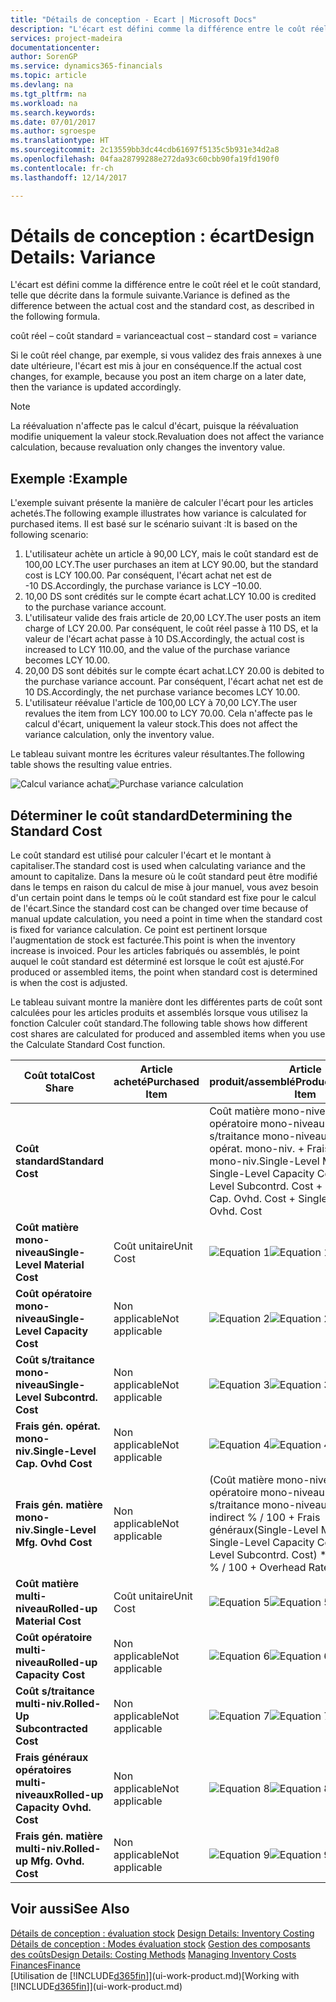 ```yaml
---
title: "Détails de conception - Ecart | Microsoft Docs"
description: "L'écart est défini comme la différence entre le coût réel et le coût standard, telle que décrite dans la formule suivante."
services: project-madeira
documentationcenter: 
author: SorenGP
ms.service: dynamics365-financials
ms.topic: article
ms.devlang: na
ms.tgt_pltfrm: na
ms.workload: na
ms.search.keywords: 
ms.date: 07/01/2017
ms.author: sgroespe
ms.translationtype: HT
ms.sourcegitcommit: 2c13559bb3dc44cdb61697f5135c5b931e34d2a8
ms.openlocfilehash: 04faa28799288e272da93c60cbb90fa19fd190f0
ms.contentlocale: fr-ch
ms.lasthandoff: 12/14/2017

---
```

# <a name="design-details-variance"></a><span data-ttu-id="551b0-103">Détails de conception : écart</span><span class="sxs-lookup"><span data-stu-id="551b0-103">Design Details: Variance</span></span>
<span data-ttu-id="551b0-104">L'écart est défini comme la différence entre le coût réel et le coût standard, telle que décrite dans la formule suivante.</span><span class="sxs-lookup"><span data-stu-id="551b0-104">Variance is defined as the difference between the actual cost and the standard cost, as described in the following formula.</span></span>  

 <span data-ttu-id="551b0-105">coût réel – coût standard = variance</span><span class="sxs-lookup"><span data-stu-id="551b0-105">actual cost – standard cost = variance</span></span>  

 <span data-ttu-id="551b0-106">Si le coût réel change, par exemple, si vous validez des frais annexes à une date ultérieure, l'écart est mis à jour en conséquence.</span><span class="sxs-lookup"><span data-stu-id="551b0-106">If the actual cost changes, for example, because you post an item charge on a later date, then the variance is updated accordingly.</span></span>  

> [!NOTE]  
>  <span data-ttu-id="551b0-107">La réévaluation n'affecte pas le calcul d'écart, puisque la réévaluation modifie uniquement la valeur stock.</span><span class="sxs-lookup"><span data-stu-id="551b0-107">Revaluation does not affect the variance calculation, because revaluation only changes the inventory value.</span></span>  

## <a name="example"></a><span data-ttu-id="551b0-108">Exemple :</span><span class="sxs-lookup"><span data-stu-id="551b0-108">Example</span></span>  
 <span data-ttu-id="551b0-109">L'exemple suivant présente la manière de calculer l'écart pour les articles achetés.</span><span class="sxs-lookup"><span data-stu-id="551b0-109">The following example illustrates how variance is calculated for purchased items.</span></span> <span data-ttu-id="551b0-110">Il est basé sur le scénario suivant :</span><span class="sxs-lookup"><span data-stu-id="551b0-110">It is based on the following scenario:</span></span>  

1.  <span data-ttu-id="551b0-111">L'utilisateur achète un article à 90,00 LCY, mais le coût standard est de 100,00 LCY.</span><span class="sxs-lookup"><span data-stu-id="551b0-111">The user purchases an item at LCY 90.00, but the standard cost is LCY 100.00.</span></span> <span data-ttu-id="551b0-112">Par conséquent, l'écart achat net est de -10 DS.</span><span class="sxs-lookup"><span data-stu-id="551b0-112">Accordingly, the purchase variance is LCY –10.00.</span></span>  
2.  <span data-ttu-id="551b0-113">10,00 DS sont crédités sur le compte écart achat.</span><span class="sxs-lookup"><span data-stu-id="551b0-113">LCY 10.00 is credited to the purchase variance account.</span></span>  
3.  <span data-ttu-id="551b0-114">L'utilisateur valide des frais article de 20,00 LCY.</span><span class="sxs-lookup"><span data-stu-id="551b0-114">The user posts an item charge of LCY 20.00.</span></span> <span data-ttu-id="551b0-115">Par conséquent, le coût réel passe à 110 DS, et la valeur de l'écart achat passe à 10 DS.</span><span class="sxs-lookup"><span data-stu-id="551b0-115">Accordingly, the actual cost is increased to LCY 110.00, and the value of the purchase variance becomes LCY 10.00.</span></span>  
4.  <span data-ttu-id="551b0-116">20,00 DS sont débités sur le compte écart achat.</span><span class="sxs-lookup"><span data-stu-id="551b0-116">LCY 20.00 is debited to the purchase variance account.</span></span> <span data-ttu-id="551b0-117">Par conséquent, l'écart achat net est de 10 DS.</span><span class="sxs-lookup"><span data-stu-id="551b0-117">Accordingly, the net purchase variance becomes LCY 10.00.</span></span>  
5.  <span data-ttu-id="551b0-118">L'utilisateur réévalue l'article de 100,00 LCY à 70,00 LCY.</span><span class="sxs-lookup"><span data-stu-id="551b0-118">The user revalues the item from LCY 100.00 to LCY 70.00.</span></span> <span data-ttu-id="551b0-119">Cela n'affecte pas le calcul d'écart, uniquement la valeur stock.</span><span class="sxs-lookup"><span data-stu-id="551b0-119">This does not affect the variance calculation, only the inventory value.</span></span>  

 <span data-ttu-id="551b0-120">Le tableau suivant montre les écritures valeur résultantes.</span><span class="sxs-lookup"><span data-stu-id="551b0-120">The following table shows the resulting value entries.</span></span>  

 <span data-ttu-id="551b0-121">![Calcul variance achat](media/design_details_inventory_costing_11_purchase_variance.png "design_details_inventory_costing_11_purchase_variance")</span><span class="sxs-lookup"><span data-stu-id="551b0-121">![Purchase variance calculation](media/design_details_inventory_costing_11_purchase_variance.png "design_details_inventory_costing_11_purchase_variance")</span></span>  

## <a name="determining-the-standard-cost"></a><span data-ttu-id="551b0-122">Déterminer le coût standard</span><span class="sxs-lookup"><span data-stu-id="551b0-122">Determining the Standard Cost</span></span>  
 <span data-ttu-id="551b0-123">Le coût standard est utilisé pour calculer l'écart et le montant à capitaliser.</span><span class="sxs-lookup"><span data-stu-id="551b0-123">The standard cost is used when calculating variance and the amount to capitalize.</span></span> <span data-ttu-id="551b0-124">Dans la mesure où le coût standard peut être modifié dans le temps en raison du calcul de mise à jour manuel, vous avez besoin d'un certain point dans le temps où le coût standard est fixe pour le calcul de l'écart.</span><span class="sxs-lookup"><span data-stu-id="551b0-124">Since the standard cost can be changed over time because of manual update calculation, you need a point in time when the standard cost is fixed for variance calculation.</span></span> <span data-ttu-id="551b0-125">Ce point est pertinent lorsque l'augmentation de stock est facturée.</span><span class="sxs-lookup"><span data-stu-id="551b0-125">This point is when the inventory increase is invoiced.</span></span> <span data-ttu-id="551b0-126">Pour les articles fabriqués ou assemblés, le point auquel le coût standard est déterminé est lorsque le coût est ajusté.</span><span class="sxs-lookup"><span data-stu-id="551b0-126">For produced or assembled items, the point when standard cost is determined is when the cost is adjusted.</span></span>  

 <span data-ttu-id="551b0-127">Le tableau suivant montre la manière dont les différentes parts de coût sont calculées pour les articles produits et assemblés lorsque vous utilisez la fonction Calculer coût standard.</span><span class="sxs-lookup"><span data-stu-id="551b0-127">The following table shows how different cost shares are calculated for produced and assembled items when you use the Calculate Standard Cost function.</span></span>  

|<span data-ttu-id="551b0-128">Coût total</span><span class="sxs-lookup"><span data-stu-id="551b0-128">Cost Share</span></span>|<span data-ttu-id="551b0-129">Article acheté</span><span class="sxs-lookup"><span data-stu-id="551b0-129">Purchased Item</span></span>|<span data-ttu-id="551b0-130">Article produit/assemblé</span><span class="sxs-lookup"><span data-stu-id="551b0-130">Produced/Assembled Item</span></span>|  
|----------------|--------------------|------------------------------|  
|<span data-ttu-id="551b0-131">**Coût standard**</span><span class="sxs-lookup"><span data-stu-id="551b0-131">**Standard Cost**</span></span>||<span data-ttu-id="551b0-132">Coût matière mono-niveau + Coût opératoire mono-niveau + Coût s/traitance mono-niveau + Frais gén. opérat. mono-niv. + Frais gén. matière mono-niv.</span><span class="sxs-lookup"><span data-stu-id="551b0-132">Single-Level Material Cost + Single-Level Capacity Cost + Single-Level Subcontrd. Cost + Single-Level Cap. Ovhd. Cost + Single-Level Mfg. Ovhd. Cost</span></span>|  
|<span data-ttu-id="551b0-133">**Coût matière mono-niveau**</span><span class="sxs-lookup"><span data-stu-id="551b0-133">**Single-Level Material Cost**</span></span>|<span data-ttu-id="551b0-134">Coût unitaire</span><span class="sxs-lookup"><span data-stu-id="551b0-134">Unit Cost</span></span>|<span data-ttu-id="551b0-135">![Equation 1](media/design_details_inventory_costing_11_equation_1.png "design_details_inventory_costing_11_equation_1")</span><span class="sxs-lookup"><span data-stu-id="551b0-135">![Equation 1](media/design_details_inventory_costing_11_equation_1.png "design_details_inventory_costing_11_equation_1")</span></span>|  
|<span data-ttu-id="551b0-136">**Coût opératoire mono-niveau**</span><span class="sxs-lookup"><span data-stu-id="551b0-136">**Single-Level Capacity Cost**</span></span>|<span data-ttu-id="551b0-137">Non applicable</span><span class="sxs-lookup"><span data-stu-id="551b0-137">Not applicable</span></span>|<span data-ttu-id="551b0-138">![Equation 2](media/design_details_inventory_costing_11_equation_2.png "design_details_inventory_costing_11_equation_2")</span><span class="sxs-lookup"><span data-stu-id="551b0-138">![Equation 2](media/design_details_inventory_costing_11_equation_2.png "design_details_inventory_costing_11_equation_2")</span></span>|  
|<span data-ttu-id="551b0-139">**Coût s/traitance mono-niveau**</span><span class="sxs-lookup"><span data-stu-id="551b0-139">**Single-Level Subcontrd. Cost**</span></span>|<span data-ttu-id="551b0-140">Non applicable</span><span class="sxs-lookup"><span data-stu-id="551b0-140">Not applicable</span></span>|<span data-ttu-id="551b0-141">![Equation 3](media/design_details_inventory_costing_11_equation_3.png "design_details_inventory_costing_11_equation_3")</span><span class="sxs-lookup"><span data-stu-id="551b0-141">![Equation 3](media/design_details_inventory_costing_11_equation_3.png "design_details_inventory_costing_11_equation_3")</span></span>|  
|<span data-ttu-id="551b0-142">**Frais gén. opérat. mono-niv.**</span><span class="sxs-lookup"><span data-stu-id="551b0-142">**Single-Level Cap. Ovhd Cost**</span></span>|<span data-ttu-id="551b0-143">Non applicable</span><span class="sxs-lookup"><span data-stu-id="551b0-143">Not applicable</span></span>|<span data-ttu-id="551b0-144">![Equation 4](media/design_details_inventory_costing_11_equation_4.png "design_details_inventory_costing_11_equation_4")</span><span class="sxs-lookup"><span data-stu-id="551b0-144">![Equation 4](media/design_details_inventory_costing_11_equation_4.png "design_details_inventory_costing_11_equation_4")</span></span>|  
|<span data-ttu-id="551b0-145">**Frais gén. matière mono-niv.**</span><span class="sxs-lookup"><span data-stu-id="551b0-145">**Single-Level Mfg. Ovhd Cost**</span></span>|<span data-ttu-id="551b0-146">Non applicable</span><span class="sxs-lookup"><span data-stu-id="551b0-146">Not applicable</span></span>|<span data-ttu-id="551b0-147">(Coût matière mono-niveau + Coût opératoire mono-niveau + Coût s/traitance mono-niveau) \* Coût indirect % / 100 + Frais généraux</span><span class="sxs-lookup"><span data-stu-id="551b0-147">(Single-Level Material Cost + Single-Level Capacity Cost + Single-Level Subcontrd. Cost) \* Indirect Cost % / 100 + Overhead Rate</span></span>|  
|<span data-ttu-id="551b0-148">**Coût matière multi-niveau**</span><span class="sxs-lookup"><span data-stu-id="551b0-148">**Rolled-up Material Cost**</span></span>|<span data-ttu-id="551b0-149">Coût unitaire</span><span class="sxs-lookup"><span data-stu-id="551b0-149">Unit Cost</span></span>|<span data-ttu-id="551b0-150">![Equation 5](media/design_details_inventory_costing_11_equation_5.png "design_details_inventory_costing_11_equation_5")</span><span class="sxs-lookup"><span data-stu-id="551b0-150">![Equation 5](media/design_details_inventory_costing_11_equation_5.png "design_details_inventory_costing_11_equation_5")</span></span>|  
|<span data-ttu-id="551b0-151">**Coût opératoire multi-niveau**</span><span class="sxs-lookup"><span data-stu-id="551b0-151">**Rolled-up Capacity Cost**</span></span>|<span data-ttu-id="551b0-152">Non applicable</span><span class="sxs-lookup"><span data-stu-id="551b0-152">Not applicable</span></span>|<span data-ttu-id="551b0-153">![Equation 6](media/design_details_inventory_costing_11_equation_6.png "design_details_inventory_costing_11_equation_6")</span><span class="sxs-lookup"><span data-stu-id="551b0-153">![Equation 6](media/design_details_inventory_costing_11_equation_6.png "design_details_inventory_costing_11_equation_6")</span></span>|  
|<span data-ttu-id="551b0-154">**Coût s/traitance multi-niv.**</span><span class="sxs-lookup"><span data-stu-id="551b0-154">**Rolled-Up Subcontracted Cost**</span></span>|<span data-ttu-id="551b0-155">Non applicable</span><span class="sxs-lookup"><span data-stu-id="551b0-155">Not applicable</span></span>|<span data-ttu-id="551b0-156">![Equation 7](media/design_details_inventory_costing_11_equation_7.png "design_details_inventory_costing_11_equation_7")</span><span class="sxs-lookup"><span data-stu-id="551b0-156">![Equation 7](media/design_details_inventory_costing_11_equation_7.png "design_details_inventory_costing_11_equation_7")</span></span>|  
|<span data-ttu-id="551b0-157">**Frais généraux opératoires multi-niveaux**</span><span class="sxs-lookup"><span data-stu-id="551b0-157">**Rolled-up Capacity Ovhd. Cost**</span></span>|<span data-ttu-id="551b0-158">Non applicable</span><span class="sxs-lookup"><span data-stu-id="551b0-158">Not applicable</span></span>|<span data-ttu-id="551b0-159">![Equation 8](media/design_details_inventory_costing_11_equation_8.png "design_details_inventory_costing_11_equation_8")</span><span class="sxs-lookup"><span data-stu-id="551b0-159">![Equation 8](media/design_details_inventory_costing_11_equation_8.png "design_details_inventory_costing_11_equation_8")</span></span>|  
|<span data-ttu-id="551b0-160">**Frais gén. matière multi-niv.**</span><span class="sxs-lookup"><span data-stu-id="551b0-160">**Rolled-up Mfg. Ovhd. Cost**</span></span>|<span data-ttu-id="551b0-161">Non applicable</span><span class="sxs-lookup"><span data-stu-id="551b0-161">Not applicable</span></span>|<span data-ttu-id="551b0-162">![Equation 9](media/design_details_inventory_costing_11_equation_9.png "design_details_inventory_costing_11_equation_9")</span><span class="sxs-lookup"><span data-stu-id="551b0-162">![Equation 9](media/design_details_inventory_costing_11_equation_9.png "design_details_inventory_costing_11_equation_9")</span></span>|  

## <a name="see-also"></a><span data-ttu-id="551b0-163">Voir aussi</span><span class="sxs-lookup"><span data-stu-id="551b0-163">See Also</span></span>  
 <span data-ttu-id="551b0-164">[Détails de conception : évaluation stock](design-details-inventory-costing.md) </span><span class="sxs-lookup"><span data-stu-id="551b0-164">[Design Details: Inventory Costing](design-details-inventory-costing.md) </span></span>  
 <span data-ttu-id="551b0-165">[Détails de conception : Modes évaluation stock](design-details-costing-methods.md) [Gestion des composants des coûts](finance-manage-inventory-costs.md)</span><span class="sxs-lookup"><span data-stu-id="551b0-165">[Design Details: Costing Methods](design-details-costing-methods.md) [Managing Inventory Costs](finance-manage-inventory-costs.md)</span></span>  
 [<span data-ttu-id="551b0-166">Finances</span><span class="sxs-lookup"><span data-stu-id="551b0-166">Finance</span></span>](finance.md)  
 <span data-ttu-id="551b0-167">[Utilisation de [!INCLUDE[d365fin](includes/d365fin_md.md)]](ui-work-product.md)</span><span class="sxs-lookup"><span data-stu-id="551b0-167">[Working with [!INCLUDE[d365fin](includes/d365fin_md.md)]](ui-work-product.md)</span></span>

